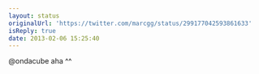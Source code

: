 ```yaml
---
layout: status
originalUrl: 'https://twitter.com/marcgg/status/299177042593861633'
isReply: true
date: 2013-02-06 15:25:40
---
```


@ondacube aha ^^
